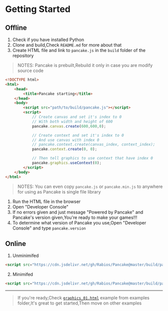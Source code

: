 # Getting Started

## Offline

1. Check if you have installed Python
2. Clone and build,Check `README.md` for more about that
3. Create HTML file and link to `pancake.js` in the `build` folder of the repository

> NOTES: Pancake is prebuilt,Rebuild it only in case you are modify source code
```html
<!DOCTYPE html>
<html>
    <head>
        <title>Pancake starting</title>
    </head>
    <body>
        <script src="path/to/build/pancake.js"></script>
        <script>
            // Create canvas and set it's index to 0
            // With both width and height of 600
            pancake.canvas.create(600,600,0);

            // Create context and set it's index to 0
            // And use canvas with index 0
            // pancake.context.create(canvas_index, context_index);
            pancake.context.create(0, 0);

            // Then tell graphics to use context that have index 0
            pancake.graphics.useContext(0);
        </script>
    </body>
</html>
```

> NOTES: You can even copy `pancake.js` or `pancake.min.js` to anywhere for using as Pancake is single file library

1. Run the HTML file in the browser
2. Open "Developer Console"
3. If no errors given and just message "Powered by Pancake" and Pancake's version given,You're ready to make your games!!!
4. To determine what version of Pancake you use,Open "Developer Console" and type `pancake.version`

## Online
1. Unminimifed
```html
<script src="https://cdn.jsdelivr.net/gh/Rabios/Pancake@master/build/pancake.js"></script>
```

2. Minimifed
```html
<script src="https://cdn.jsdelivr.net/gh/Rabios/Pancake@master/build/pancake.min.js"></script>
```

------
> If you're ready,Check [`graphics_01.html`](https://github.com/Rabios/Pancake/blob/master/examples/graphics_01.html) example from examples folder,It's great to get started,Then move on other examples
